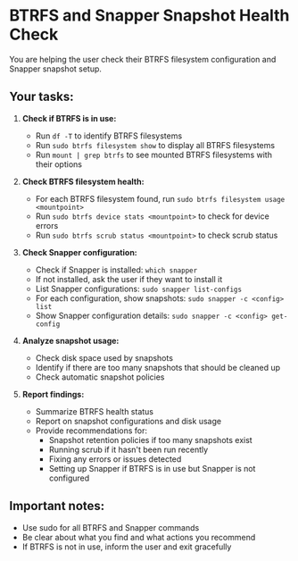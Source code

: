 # BTRFS and Snapper Snapshot Health Check

You are helping the user check their BTRFS filesystem configuration and Snapper snapshot setup.

## Your tasks:

1. **Check if BTRFS is in use:**
   - Run `df -T` to identify BTRFS filesystems
   - Run `sudo btrfs filesystem show` to display all BTRFS filesystems
   - Run `mount | grep btrfs` to see mounted BTRFS filesystems with their options

2. **Check BTRFS filesystem health:**
   - For each BTRFS filesystem found, run `sudo btrfs filesystem usage <mountpoint>`
   - Run `sudo btrfs device stats <mountpoint>` to check for device errors
   - Run `sudo btrfs scrub status <mountpoint>` to check scrub status

3. **Check Snapper configuration:**
   - Check if Snapper is installed: `which snapper`
   - If not installed, ask the user if they want to install it
   - List Snapper configurations: `sudo snapper list-configs`
   - For each configuration, show snapshots: `sudo snapper -c <config> list`
   - Show Snapper configuration details: `sudo snapper -c <config> get-config`

4. **Analyze snapshot usage:**
   - Check disk space used by snapshots
   - Identify if there are too many snapshots that should be cleaned up
   - Check automatic snapshot policies

5. **Report findings:**
   - Summarize BTRFS health status
   - Report on snapshot configurations and disk usage
   - Provide recommendations for:
     - Snapshot retention policies if too many snapshots exist
     - Running scrub if it hasn't been run recently
     - Fixing any errors or issues detected
     - Setting up Snapper if BTRFS is in use but Snapper is not configured

## Important notes:
- Use sudo for all BTRFS and Snapper commands
- Be clear about what you find and what actions you recommend
- If BTRFS is not in use, inform the user and exit gracefully
